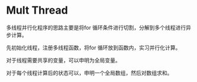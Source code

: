 # Mult Thread

多线程并行化程序的思路主要是将for 循环条件进行切割，分解到多个线程进行异步计算。

先初始化线程，注册多线程函数，将for 循环放到函数内，实习并行化计算。

对于线程需要共享的变量，可以申明为全局变量。

对于每个线程计算后的状态可以，申明一个全局数组，然后对数组求和。

## 